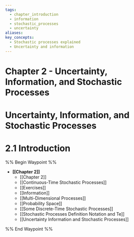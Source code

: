 ```yaml
---
tags:
  - chapter_introduction
  - information
  - stochastic_processes
  - uncertainty
aliases: 
key_concepts:
  - Stochastic processes explained
  - Uncertainty and information
---
```


# Chapter 2 - Uncertainty, Information, and Stochastic Processes

# Uncertainty, Information, and Stochastic Processes 

# 2.1 Introduction  
%% Begin Waypoint %%
- **[[Chapter 2]]**
	- [[Chapter 2]]
	- [[Continuous-Time Stochastic Processes]]
	- [[Exercises]]
	- [[Information]]
	- [[Multi-Dimensional Processes]]
	- [[Probability Space]]
	- [[Some Discrete-Time Stochastic Processes]]
	- [[Stochastic Processes Definition Notation and Te]]
	- [[Uncertainty Information and Stochastic Processes]]

%% End Waypoint %%